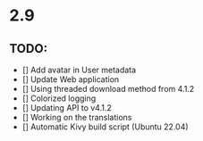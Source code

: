 # 2.9


## TODO:

- [] Add avatar in User metadata
- [] Update Web application
- [] Using threaded download method from 4.1.2
- [] Colorized logging
- [] Updating API to v4.1.2
- [] Working on the translations
- [] Automatic Kivy build script (Ubuntu 22.04)
